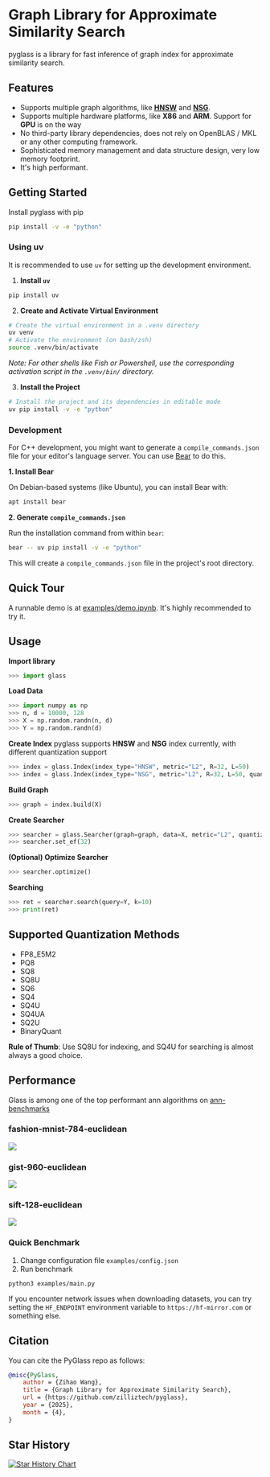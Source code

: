 # Graph Library for Approximate Similarity Search

pyglass is a library for fast inference of graph index for approximate similarity search.

## Features

- Supports multiple graph algorithms, like [**HNSW**](https://github.com/nmslib/hnswlib) and [**NSG**](https://github.com/ZJULearning/nsg).
- Supports multiple hardware platforms, like **X86** and **ARM**. Support for **GPU** is on the way
- No third-party library dependencies, does not rely on OpenBLAS / MKL or any other computing framework.
- Sophisticated memory management and data structure design, very low memory footprint.
- It's high performant.

## Getting Started

Install pyglass with pip

```bash
pip install -v -e "python"
```

### Using uv

It is recommended to use `uv` for setting up the development environment.

1. **Install `uv`**
```bash
pip install uv
```

2. **Create and Activate Virtual Environment**
```bash
# Create the virtual environment in a .venv directory
uv venv
# Activate the environment (on bash/zsh)
source .venv/bin/activate
```
*Note: For other shells like Fish or Powershell, use the corresponding activation script in the `.venv/bin/` directory.*

3. **Install the Project**
```bash
# Install the project and its dependencies in editable mode
uv pip install -v -e "python"
```

### Development

For C++ development, you might want to generate a `compile_commands.json` file for your editor's language server. You can use [Bear](https://github.com/rizsotto/Bear) to do this.

**1. Install Bear**

On Debian-based systems (like Ubuntu), you can install Bear with:
```bash
apt install bear
```

**2. Generate `compile_commands.json`**

Run the installation command from within `bear`:
```bash
bear -- uv pip install -v -e "python"
```
This will create a `compile_commands.json` file in the project's root directory.

## Quick Tour
A runnable demo is at [examples/demo.ipynb](https://github.com/zilliztech/pyglass/blob/master/examples/demo.ipynb). It's highly recommended to try it.

## Usage
**Import library**
```python
>>> import glass
```
**Load Data**
```python
>>> import numpy as np
>>> n, d = 10000, 128
>>> X = np.random.randn(n, d)
>>> Y = np.random.randn(d)
```
**Create Index**
pyglass supports **HNSW** and **NSG** index currently, with different quantization support
```python
>>> index = glass.Index(index_type="HNSW", metric="L2", R=32, L=50)
>>> index = glass.Index(index_type="NSG", metric="L2", R=32, L=50, quant="SQ8U")
```
**Build Graph**
```python
>>> graph = index.build(X)
```
**Create Searcher**
```python
>>> searcher = glass.Searcher(graph=graph, data=X, metric="L2", quantizer="SQ4U")
>>> searcher.set_ef(32)
```
**(Optional) Optimize Searcher**
```python
>>> searcher.optimize()
```
**Searching**
```python
>>> ret = searcher.search(query=Y, k=10)
>>> print(ret)
```

## Supported Quantization Methods

- FP8_E5M2
- PQ8
- SQ8
- SQ8U
- SQ6
- SQ4
- SQ4U
- SQ4UA
- SQ2U
- BinaryQuant

**Rule of Thumb**: Use SQ8U for indexing, and SQ4U for searching is almost always a good choice.

## Performance

Glass is among one of the top performant ann algorithms on [ann-benchmarks](https://ann-benchmarks.com/)

### fashion-mnist-784-euclidean
![](docs/figures/fashion-mnist-784-euclidean_10_euclidean.png)
### gist-960-euclidean
![](docs/figures/gist-960-euclidean_10_euclidean.png)
### sift-128-euclidean
![](docs/figures/sift-128-euclidean_10_euclidean.png)

### Quick Benchmark

1. Change configuration file `examples/config.json`
2. Run benchmark
```
python3 examples/main.py
```
If you encounter network issues when downloading datasets, you can try setting the `HF_ENDPOINT` environment variable to `https://hf-mirror.com` or something else.

## Citation

You can cite the PyGlass repo as follows:
```bibtex
@misc{PyGlass,
    author = {Zihao Wang},
    title = {Graph Library for Approximate Similarity Search},
    url = {https://github.com/zilliztech/pyglass},
    year = {2025},
    month = {4},
}
```

## Star History

[![Star History Chart](https://api.star-history.com/svg?repos=zilliztech/pyglass&type=Date)](https://www.star-history.com/#zilliztech/pyglass&Date)

